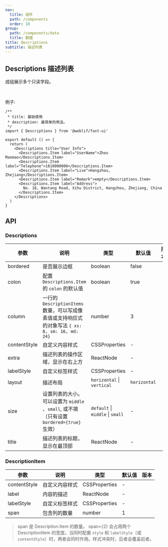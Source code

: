 ```yaml
---
nav:
  title: 组件
  path: /components
  order: 10
group:
  path: /components/data
  title: 数据
title: Descriptions
subtitle: 描述列表
---
```


## Descriptions 描述列表

成组展示多个只读字段。

<br />

例子:

```tsx
/**
 * title: 基础使用
 * description: 最简单的用法。
 */
import { Descriptions } from '@weblif/fast-ui'

export default () => {
  return (
    <Descriptions title="User Info">
      <Descriptions.Item label="UserName">Zhou Maomao</Descriptions.Item>
      <Descriptions.Item label="Telephone">1810000000</Descriptions.Item>
      <Descriptions.Item label="Live">Hangzhou, Zhejiang</Descriptions.Item>
      <Descriptions.Item label="Remark">empty</Descriptions.Item>
      <Descriptions.Item label="Address">
        No. 18, Wantang Road, Xihu District, Hangzhou, Zhejiang, China
      </Descriptions.Item>
    </Descriptions>
  )
}
```

## API

### Descriptions

| 参数         | 说明                                                                                            | 类型                             | 默认值       | 版本 |
| ------------ | ----------------------------------------------------------------------------------------------- | -------------------------------- | ------------ | ---- |
| bordered     | 是否展示边框                                                                                    | boolean                          | false        |      |
| colon        | 配置 `Descriptions.Item` 的 `colon` 的默认值                                                    | boolean                          | true         |      |
| column       | 一行的 `DescriptionItems` 数量，可以写成像素值或支持响应式的对象写法 `{ xs: 8, sm: 16, md: 24}` | number                           | 3            |      |
| contentStyle | 自定义内容样式                                                                                  | CSSProperties                    | -            |      |
| extra        | 描述列表的操作区域，显示在右上方                                                                | ReactNode                        | -            |      |
| labelStyle   | 自定义标签样式                                                                                  | CSSProperties                    | -            |      |
| layout       | 描述布局                                                                                        | `horizontal` \| `vertical`       | `horizontal` |      |
| size         | 设置列表的大小。可以设置为 `middle` 、`small`, 或不填（只有设置 `bordered={true}` 生效）        | `default` \| `middle` \| `small` | -            |      |
| title        | 描述列表的标题，显示在最顶部                                                                    | ReactNode                        | -            |      |

### DescriptionItem

| 参数         | 说明           | 类型          | 默认值 | 版本 |
| ------------ | -------------- | ------------- | ------ | ---- |
| contentStyle | 自定义内容样式 | CSSProperties | -      |      |
| label        | 内容的描述     | ReactNode     | -      |      |
| labelStyle   | 自定义标签样式 | CSSProperties | -      |      |
| span         | 包含列的数量   | number        | 1      |      |

> span 是 Description.Item 的数量。 span={2} 会占用两个 DescriptionItem 的宽度。当同时配置 `style` 和 `labelStyle`（或 `contentStyle`）时，两者会同时作用。样式冲突时，后者会覆盖前者。
